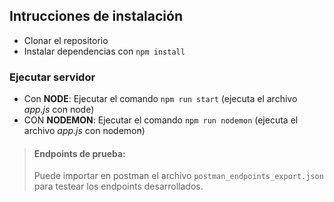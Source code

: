 ## Intrucciones de instalación

- Clonar el repositorio
- Instalar dependencias con `npm install`

### Ejecutar servidor

- Con **NODE**: Ejecutar el comando `npm run start` (ejecuta el archivo _app.js_ con node)
- CON **NODEMON**: Ejecutar el comando `npm run nodemon` (ejecuta el archivo _app.js_ con nodemon)

> #### Endpoints de prueba:
>
> Puede importar en postman el archivo `postman_endpoints_export.json` para testear los endpoints desarrollados.
